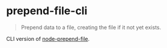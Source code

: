 # prepend-file-cli
> Prepend data to a file, creating the file if it not yet exists.

CLI version of [node-prepend-file](https://github.com/hemanth/node-prepend-file).
